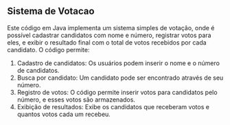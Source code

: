 ## Sistema de Votacao

Este código em Java implementa um sistema simples de votação, onde é possível cadastrar candidatos com nome e número, registrar votos para eles, e exibir o resultado final com o total de votos recebidos por cada candidato. 
O código permite:
1) Cadastro de candidatos: Os usuários podem inserir o nome e o número de candidatos.
2) Busca por candidato: Um candidato pode ser encontrado através de seu número.
3) Registro de votos: O código permite inserir votos para candidatos pelo número, e esses votos são armazenados.
4) Exibição de resultados: Exibe os candidatos que receberam votos e quantos votos cada um recebeu.
